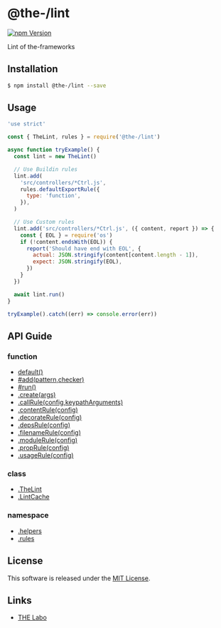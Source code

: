 @the-/lint
==========

<!---
This file is generated by the-tmpl. Do not update manually.
--->

<!-- Badge Start -->
<a name="badges"></a>

[![npm Version][bd_npm_shield_url]][bd_npm_url]

[bd_repo_url]: https://github.com/the-labo/the
[bd_travis_url]: http://travis-ci.org/the-labo/the
[bd_travis_shield_url]: http://img.shields.io/travis/the-labo/the.svg?style=flat
[bd_travis_com_url]: http://travis-ci.com/the-labo/the
[bd_travis_com_shield_url]: https://api.travis-ci.com/the-labo/the.svg?token=
[bd_license_url]: https://github.com/the-labo/the/blob/master/LICENSE
[bd_npm_url]: http://www.npmjs.org/package/@the-/lint
[bd_npm_shield_url]: http://img.shields.io/npm/v/@the-/lint.svg?style=flat
[bd_standard_url]: http://standardjs.com/
[bd_standard_shield_url]: https://img.shields.io/badge/code%20style-standard-brightgreen.svg

<!-- Badge End -->


<!-- Description Start -->
<a name="description"></a>

Lint of the-frameworks

<!-- Description End -->


<!-- Overview Start -->
<a name="overview"></a>




<!-- Overview End -->


<!-- Sections Start -->
<a name="sections"></a>

<!-- Section from "doc/readme/01.Installation.md.hbs" Start -->

<a name="section-doc-readme-01-installation-md"></a>

Installation
-----

```bash
$ npm install @the-/lint --save
```


<!-- Section from "doc/readme/01.Installation.md.hbs" End -->

<!-- Section from "doc/readme/02.Usage.md.hbs" Start -->

<a name="section-doc-readme-02-usage-md"></a>

Usage
---------

```javascript
'use strict'

const { TheLint, rules } = require('@the-/lint')

async function tryExample() {
  const lint = new TheLint()

  // Use Buildin rules
  lint.add(
    'src/controllers/*Ctrl.js',
    rules.defaultExportRule({
      type: 'function',
    }),
  )

  // Use Custom rules
  lint.add('src/controllers/*Ctrl.js', ({ content, report }) => {
    const { EOL } = require('os')
    if (!content.endsWith(EOL)) {
      report('Should have end with EOL', {
        actual: JSON.stringify(content[content.length - 1]),
        expect: JSON.stringify(EOL),
      })
    }
  })

  await lint.run()
}

tryExample().catch((err) => console.error(err))

```


<!-- Section from "doc/readme/02.Usage.md.hbs" End -->


<!-- Sections Start -->

<a name="api"></a>

## API Guide

### function
- [default()](./doc/api/api.md#default)
- [#add(pattern,checker)](./doc/api/api.md#module_@the-/lint.TheLint#add)
- [#run()](./doc/api/api.md#module_@the-/lint.TheLint#run)
- [.create(args)](./doc/api/api.md#module_@the-/lint.create)
- [.callRule(config,keypathArguments)](./doc/api/api.md#module_@the-/lint.rules.callRule)
- [.contentRule(config)](./doc/api/api.md#module_@the-/lint.rules.contentRule)
- [.decorateRule(config)](./doc/api/api.md#module_@the-/lint.rules.decorateRule)
- [.depsRule(config)](./doc/api/api.md#module_@the-/lint.rules.depsRule)
- [.filenameRule(config)](./doc/api/api.md#module_@the-/lint.rules.filenameRule)
- [.moduleRule(config)](./doc/api/api.md#module_@the-/lint.rules.moduleRule)
- [.propRule(config)](./doc/api/api.md#module_@the-/lint.rules.propRule)
- [.usageRule(config)](./doc/api/api.md#module_@the-/lint.rules.usageRule)
### class
- [.TheLint](./doc/api/api.md#module_@the-/lint.TheLint)
- [.LintCache](./doc/api/api.md#module_@the-/lint.helpers.LintCache)
### namespace
- [.helpers](./doc/api/api.md#module_@the-/lint.helpers)
- [.rules](./doc/api/api.md#module_@the-/lint.rules)

<!-- LICENSE Start -->
<a name="license"></a>

License
-------
This software is released under the [MIT License](https://github.com/the-labo/the/blob/master/LICENSE).

<!-- LICENSE End -->


<!-- Links Start -->
<a name="links"></a>

Links
------

+ [THE Labo][the_labo_url]

[the_labo_url]: https://github.com/the-labo

<!-- Links End -->
